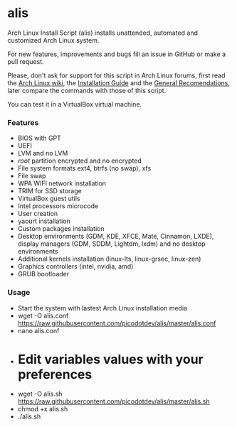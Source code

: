 # alis

Arch Linux Install Script (alis) installs unattended, automated and customized Arch Linux system.

For new features, improvements and bugs fill an issue in GitHub or make a pull request.

Please, don't ask for support for this script in Arch Linux forums, first read
the [Arch Linux wiki](https://wiki.archlinux.org), the [Installation Guide](https://wiki.archlinux.org/index.php/Installation_guide) and the [General
Recomendations](https://wiki.archlinux.org/index.php/General_recommendations), later
compare the commands with those of this script.

You can test it in a VirtualBox virtual machine.

### Features

* BIOS with GPT
* UEFI
* LVM and no LVM
* _root_ partition encrypted and no encrypted
* File system formats ext4, btrfs (no swap), xfs
* File swap
* WPA WIFI network installation
* TRIM for SSD storage
* VirtualBox guest utils
* Intel processors microcode
* User creation
* yaourt installation
* Custom packages installation
* Desktop environments (GDM, KDE, XFCE, Mate, Cinnamon, LXDE), display managers (GDM, SDDM, Lightdm, lxdm) and no desktop environments
* Additional kernels installation (linux-lts, linux-grsec, linux-zen)
* Graphics controllers (intel, nvidia, amd)
* GRUB bootloader

### Usage

* Start the system with lastest Arch Linux installation media
* wget -O alis.conf https://raw.githubusercontent.com/picodotdev/alis/master/alis.conf
* nano alis.conf
* # Edit variables values with your preferences
* wget -O alis.sh https://raw.githubusercontent.com/picodotdev/alis/master/alis.sh
* chmod +x alis.sh
* ./alis.sh
